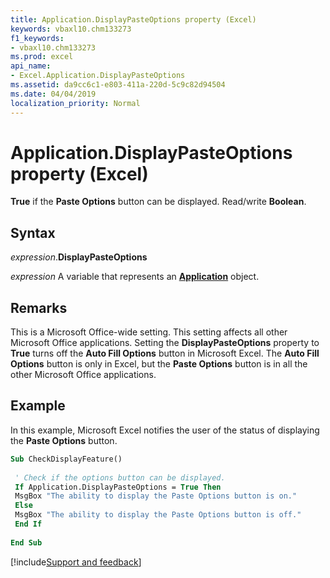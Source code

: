 ```yaml
---
title: Application.DisplayPasteOptions property (Excel)
keywords: vbaxl10.chm133273
f1_keywords:
- vbaxl10.chm133273
ms.prod: excel
api_name:
- Excel.Application.DisplayPasteOptions
ms.assetid: da9cc6c1-e803-411a-220d-5c9c82d94504
ms.date: 04/04/2019
localization_priority: Normal
---
```



# Application.DisplayPasteOptions property (Excel)

**True** if the **Paste Options** button can be displayed. Read/write **Boolean**.


## Syntax

_expression_.**DisplayPasteOptions**

_expression_ A variable that represents an **[Application](Excel.Application(object).md)** object.


## Remarks

This is a Microsoft Office-wide setting. This setting affects all other Microsoft Office applications. Setting the **DisplayPasteOptions** property to **True** turns off the **Auto Fill Options** button in Microsoft Excel. The **Auto Fill Options** button is only in Excel, but the **Paste Options** button is in all the other Microsoft Office applications.


## Example

In this example, Microsoft Excel notifies the user of the status of displaying the **Paste Options** button.

```vb
Sub CheckDisplayFeature() 
 
 ' Check if the options button can be displayed. 
 If Application.DisplayPasteOptions = True Then 
 MsgBox "The ability to display the Paste Options button is on." 
 Else 
 MsgBox "The ability to display the Paste Options button is off." 
 End If 
 
End Sub
```




[!include[Support and feedback](~/includes/feedback-boilerplate.md)]